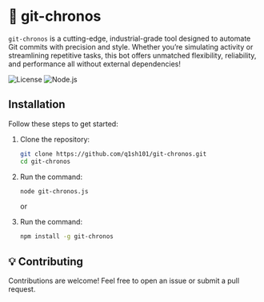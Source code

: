 # 🤖 git-chronos

`git-chronos` is a cutting-edge, industrial-grade tool designed to automate Git commits with precision and style. Whether you’re simulating activity or streamlining repetitive tasks, this bot offers unmatched flexibility, reliability, and performance all without external dependencies!

![License](https://img.shields.io/badge/license-MIT-red.svg)
![Node.js](https://img.shields.io/badge/Node.js-14%2B-green.svg)

## Installation

Follow these steps to get started:

1. Clone the repository:
    ```bash
    git clone https://github.com/q1sh101/git-chronos.git
    cd git-chronos
    ```

2. Run the command:
    ```bash
    node git-chronos.js 
    ```
    or

3. Run the command:
    ```bash
    npm install -g git-chronos
    ```

## 💡 Contributing
Contributions are welcome! Feel free to open an issue or submit a pull request.


